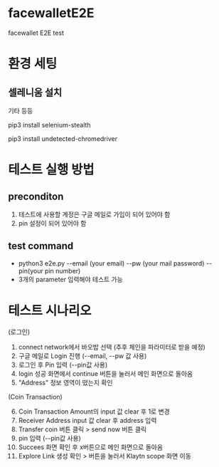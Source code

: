 # facewalletE2E
facewallet E2E test

# 환경 세팅
## 셀레니움 설치

기타 등등

pip3 install selenium-stealth

pip3 install undetected-chromedriver





# 테스트 실행 방법
## preconditon
1. 테스트에 사용할 계정은 구글 메일로 가입이 되어 있어야 함
2. pin 설정이 되어 있어야 함

## test command
- python3 e2e.py --email (your email) --pw (your mail password) --pin(your pin number)
- 3개의 parameter 입력해야 테스트 가능

# 테스트 시나리오
(로그인)
1. connect network에서 바오밥 선택 (추후 체인을 파라미터로 받을 예정)
2. 구글 메일로 Login 진행 (--email, --pw 값 사용)
3. 로그인 후 Pin 입력 (--pin값 사용)
4. login 성공 화면에서 continue 버튼을 눌러서 메인 화면으로 돌아옴
5. "Address" 정보 영역이 떴는지 확인

(Coin Transaction)

6. Coin Transaction Amount의 input 값 clear 후 1로 변경
7. Receiver Address input 값 clear 후 address 입력
8. Transfer coin 버튼 클릭 > send now 버튼 클릭 
9. pin 입력 (--pin값 사용)
10. Succees 화면 확인 후 x버튼으로 메인 화면으로 돌아옴
11. Explore Link 생성 확인 > 버튼을 눌러서 Klaytn scope 화면 이동
